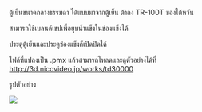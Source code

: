 ตู้เย็นขนาดกลางธรรมดา ได้แบบมาจากตู้เย็น ต้าถง TR-100T ของไต้หวัน

สามารถใช้เบลนด์เชปเพื่อยุบน้ำแข็งในช่องแข็งได้

ประตูตู้เย็นและประตูช่องแข็งก็เปิดปิดได้

ไฟล์ที่แปลงเป็น .pmx แล้วสามารถโหลดและดูตัวอย่างได้ที่
http://3d.nicovideo.jp/works/td30000

รูปตัวอย่าง

![](http://img09.deviantart.net/4852/i/2017/163/0/5/_mmd_dl__tatung_tr_100t_reizouko__haifu_by_phyblas-dbcgrnu.jpg)
